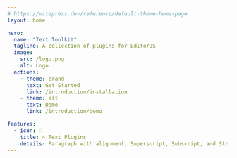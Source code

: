 ```yaml
---
# https://vitepress.dev/reference/default-theme-home-page
layout: home

hero:
  name: "Text Toolkit"
  tagline: A collection of plugins for EditorJS
  image:
    src: /logo.png
    alt: Logo
  actions:
    - theme: brand
      text: Get Started
      link: /introduction/installation
    - theme: alt
      text: Demo
      link: /introduction/demo

features:
  - icon: 🚀
    title: 4 Text Plugins
    details: Paragraph with alignment, Superscript, Subscript, and Strikethrough
---
```


